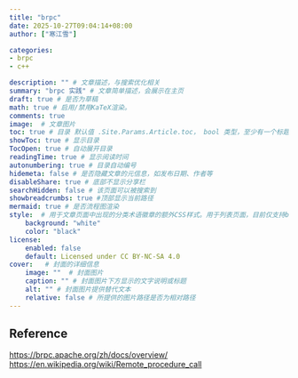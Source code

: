 ```yaml
---
title: "brpc"
date: 2025-10-27T09:04:14+08:00
author: ["寒江雪"]

categories:
- brpc
- c++

description: "" # 文章描述，与搜索优化相关
summary: "brpc 实践" # 文章简单描述，会展示在主页
draft: true # 是否为草稿
math: true # 启用/禁用KaTeX渲染。
comments: true
image:  # 文章图片
toc: true # 目录 默认值 .Site.Params.Article.toc， bool 类型，至少有一个标题才会显示
showToc: true # 显示目录
TocOpen: true # 自动展开目录
readingTime: true # 显示阅读时间
autonumbering: true # 目录自动编号
hidemeta: false # 是否隐藏文章的元信息，如发布日期、作者等
disableShare: true # 底部不显示分享栏
searchHidden: false # 该页面可以被搜索到
showbreadcrumbs: true #顶部显示当前路径
mermaid: true # 是否流程图渲染
style:  # 用于文章页面中出现的分类术语徽章的额外CSS样式。用于列表页面，目前仅支持background和color
    background: "white"
    color: "black"
license: 
    enabled: false
    default: Licensed under CC BY-NC-SA 4.0
cover:   # 封面的详细信息
    image: ""  # 封面图片
    caption: "" # 封面图片下方显示的文字说明或标题
    alt: "" # 封面图片提供替代文本
    relative: false # 所提供的图片路径是否为相对路径
---
```


## Reference

https://brpc.apache.org/zh/docs/overview/
https://en.wikipedia.org/wiki/Remote_procedure_call
